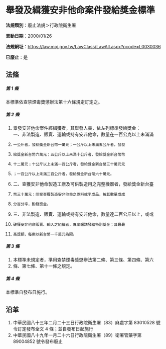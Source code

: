 # 舉發及緝獲安非他命案件發給獎金標準

**法規類別**：廢止法規＞行政院衛生署

**異動日期**：2000/01/26  

**法規網址**：https://law.moj.gov.tw/LawClass/LawAll.aspx?pcode=L0030036

**已廢止**：是



## 法條
##### 第 1 條
本標準依查禁煙毒獎懲辦法第十六條規定訂定之。

##### 第 2 條
1. 舉發安非他命案件經緝獲者，其舉發人員，依左列標準發給獎金：  
一、非法製造、販賣、運輸或持有安非他命，數量在一百公克以上未滿滿
1.     一公斤者，發給獎金新台幣一萬元；一公斤以上未滿五公斤者，發發
1.     給獎金新台幣六萬元；五公斤以上未滿十公斤者，發給獎金新台幣幣
1.     十二萬元；十公斤以上未滿一百公斤者，發給獎金新台幣三十萬元元
1.     ；一百公斤以上未滿二百公斤者，發給獎金新台幣六十萬元。
1. 二、查獲安非他命製造工廠及可供製造用之完整機器者，發給獎金新台臺
1.     幣三十萬元；同案查獲製造安非他命之原料或半成品，按其數量成成
1.     分百分率，酌發獎金。
1. 三、非法製造、販賣、運輸或持有安非他命，數量達二百公斤以上，或或
1.     破獲安非他命販賣、輸入之組織者，專案報請發給特別獎金；其最最
1.     高獎額，每案以新台幣一千萬元為限。

##### 第 3 條
1. 本標準未規定者，準用查禁煙毒獎懲辦法第二條、第三條、第四條、第六
1. 條、第七條、第十一條之規定。

##### 第 4 條
本標準自發布日施行。

## 沿革
1. 中華民國八十三年二月二十三日行政院衛生署（83）麻處字第 83010528 號令訂定發布全文 4  條；並自發布日起施行
1. 中華民國八十九年一月二十六日行政院衛生署（89）衛署管藥字第 89004852 號令發布廢止

